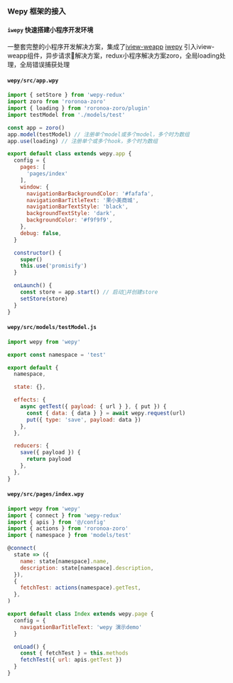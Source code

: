 ### Wepy 框架的接入

#### `iwepy` 快速搭建小程序开发环境
一整套完整的小程序开发解决方案，集成了[iview-weapp](https://weapp.iviewui.com/)
[iwepy](https://github.com/FaureWu/iwepy) 引入iview-weapp组件，异步请求解决方案，redux小程序解决方案zoro，全局loading处理，全局错误捕获处理

#### `wepy/src/app.wpy`

```js
import { setStore } from 'wepy-redux'
import zoro from 'roronoa-zoro'
import { loading } from 'roronoa-zoro/plugin'
import testModel from './models/test'

const app = zoro()
app.model(testModel) // 注册单个model或多个model，多个时为数组
app.use(loading) // 注册单个或多个hook，多个时为数组

export default class extends wepy.app {
  config = {
    pages: [
      'pages/index'
    ],
    window: {
      navigationBarBackgroundColor: '#fafafa',
      navigationBarTitleText: '果小美商城',
      navigationBarTextStyle: 'black',
      backgroundTextStyle: 'dark',
      backgroundColor: '#f9f9f9',
    },
    debug: false,
  }

  constructor() {
    super()
    this.use('promisify')
  }

  onLaunch() {
    const store = app.start() // 启动并创建store
    setStore(store)
  }
}
```

#### `wepy/src/models/testModel.js`

```js
import wepy from 'wepy'

export const namespace = 'test'

export default {
  namespace,

  state: {},

  effects: {
    async getTest({ payload: { url } }, { put }) {
      const { data: { data } } = await wepy.request(url)
      put({ type: 'save', payload: data })
    },
  },

  reducers: {
    save({ payload }) {
      return payload
    },
  },
}

```

#### `wepy/src/pages/index.wpy`

```js
import wepy from 'wepy'
import { connect } from 'wepy-redux'
import { apis } from '@/config'
import { actions } from 'roronoa-zoro'
import { namespace } from 'models/test'

@connect(
  state => ({
    name: state[namespace].name,
    description: state[namespace].description,
  }),
  {
    fetchTest: actions(namespace).getTest,
  },
)

export default class Index extends wepy.page {
  config = {
    navigationBarTitleText: 'wepy 演示demo'
  }

  onLoad() {
    const { fetchTest } = this.methods
    fetchTest({ url: apis.getTest })
  }
}

```
